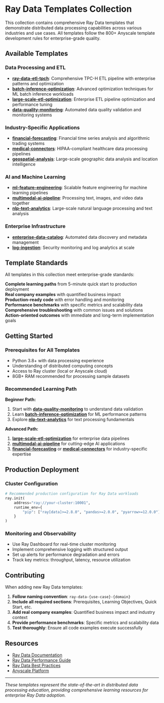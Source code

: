 # Ray Data Templates Collection

This collection contains comprehensive Ray Data templates that demonstrate distributed data processing capabilities across various industries and use cases. All templates follow the 800+ Anyscale template development rules for enterprise-grade quality.

## Available Templates

### **Data Processing and ETL**
- **[ray-data-etl-tpch](./ray-data-etl-tpch/)**: Comprehensive TPC-H ETL pipeline with enterprise patterns and optimization
- **[batch-inference-optimization](./ray-data-batch-inference-optimization/)**: Advanced optimization techniques for ML batch inference workloads
- **[large-scale-etl-optimization](./ray-data-large-scale-etl-optimization/)**: Enterprise ETL pipeline optimization and performance tuning
- **[data-quality-monitoring](./ray-data-data-quality-monitoring/)**: Automated data quality validation and monitoring systems

### **Industry-Specific Applications**
- **[financial-forecasting](./ray-data-financial-forecasting/)**: Financial time series analysis and algorithmic trading systems
- **[medical-connectors](./ray-data-medical-connectors/)**: HIPAA-compliant healthcare data processing pipelines
- **[geospatial-analysis](./ray-data-geospatial-analysis/)**: Large-scale geographic data analysis and location intelligence

### **AI and Machine Learning**
- **[ml-feature-engineering](./ray-data-ml-feature-engineering/)**: Scalable feature engineering for machine learning pipelines
- **[multimodal-ai-pipeline](./ray-data-multimodal-ai-pipeline/)**: Processing text, images, and video data together
- **[nlp-text-analytics](./ray-data-nlp-text-analytics/)**: Large-scale natural language processing and text analysis

### **Enterprise Infrastructure**
- **[enterprise-data-catalog](./ray-data-enterprise-data-catalog/)**: Automated data discovery and metadata management
- **[log-ingestion](./ray-data-log-ingestion/)**: Security monitoring and log analytics at scale

## Template Standards

All templates in this collection meet enterprise-grade standards:

**Complete learning paths** from 5-minute quick start to production deployment  
**Real company examples** with quantified business impact  
**Production-ready code** with error handling and monitoring  
**Performance benchmarks** with specific metrics and scalability data  
**Comprehensive troubleshooting** with common issues and solutions  
**Action-oriented outcomes** with immediate and long-term implementation goals

## Getting Started

### Prerequisites for All Templates
- Python 3.8+ with data processing experience
- Understanding of distributed computing concepts
- Access to Ray cluster (local or Anyscale cloud)
- 8GB+ RAM recommended for processing sample datasets

### Recommended Learning Path

**Beginner Path:**
1. Start with **[data-quality-monitoring](./ray-data-data-quality-monitoring/)** to understand data validation
2. Learn **[batch-inference-optimization](./ray-data-batch-inference-optimization/)** for ML performance patterns
3. Explore **[nlp-text-analytics](./ray-data-nlp-text-analytics/)** for text processing fundamentals

**Advanced Path:**
1. **[large-scale-etl-optimization](./ray-data-large-scale-etl-optimization/)** for enterprise data pipelines
2. **[multimodal-ai-pipeline](./ray-data-multimodal-ai-pipeline/)** for cutting-edge AI applications
3. **[financial-forecasting](./ray-data-financial-forecasting/)** or **[medical-connectors](./ray-data-medical-connectors/)** for industry-specific expertise

## Production Deployment

### Cluster Configuration
```python
# Recommended production configuration for Ray Data workloads
ray.init(
    address="ray://your-cluster:10001",
    runtime_env={
        "pip": ["ray[data]>=2.8.0", "pandas>=2.0.0", "pyarrow>=12.0.0"]
    }
)
```

### Monitoring and Observability
- Use Ray Dashboard for real-time cluster monitoring
- Implement comprehensive logging with structured output
- Set up alerts for performance degradation and errors
- Track key metrics: throughput, latency, resource utilization

## Contributing

When adding new Ray Data templates:

1. **Follow naming convention**: `ray-data-{use-case}-{domain}`
2. **Include all required sections**: Prerequisites, Learning Objectives, Quick Start, etc.
3. **Add real company examples**: Quantified business impact and industry context
4. **Provide performance benchmarks**: Specific metrics and scalability data
5. **Test thoroughly**: Ensure all code examples execute successfully

## Resources

- [Ray Data Documentation](https://docs.ray.io/en/latest/data/index.html)
- [Ray Data Performance Guide](https://docs.ray.io/en/latest/data/performance-tips.html)
- [Ray Data Best Practices](https://docs.ray.io/en/latest/data/best-practices.html)
- [Anyscale Platform](https://www.anyscale.com/)

---

*These templates represent the state-of-the-art in distributed data processing education, providing comprehensive learning resources for enterprise Ray Data adoption.*
